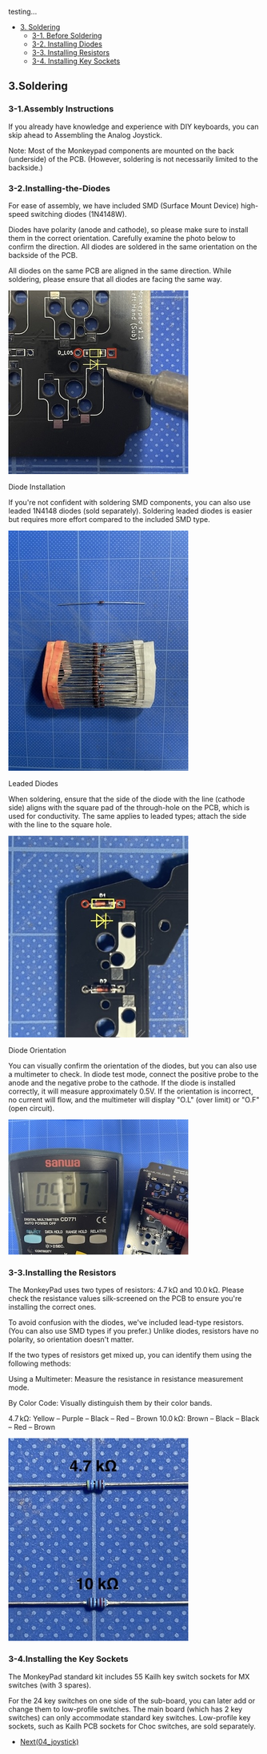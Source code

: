 <!-- ### Monkeypad Build Guide Top Page is here [English](01_build_guide.md)  -->

testing...

- [3. Soldering](03_soldering.md)
  - [3-1. Before Soldering](./03_soldering.md/#3-1Assembly-Instructions)
  - [3-2. Installing Diodes](./03_soldering.md/#3-2Installing-the-Diodes)
  - [3-3. Installing Resistors](./03_soldering.md/#3-3Installing-the-Resistors)
  - [3-4. Installing Key Sockets](./03_soldering.md/#3-4Installing-the-Key-Sockets)

## 3.Soldering
### 3-1.Assembly Instructions
If you already have knowledge and experience with DIY keyboards, you can skip ahead to Assembling the Analog Joystick.

Note: Most of the Monkeypad components are mounted on the back (underside) of the PCB. (However, soldering is not necessarily limited to the backside.)

### 3-2.Installing-the-Diodes

For ease of assembly, we have included SMD (Surface Mount Device) high-speed switching diodes (1N4148W).

Diodes have polarity (anode and cathode), so please make sure to install them in the correct orientation. Carefully examine the photo below to confirm the direction. All diodes are soldered in the same orientation on the backside of the PCB.

All diodes on the same PCB are aligned in the same direction. While soldering, please ensure that all diodes are facing the same way.

![](../images/03/monkeypad_3_01.jpeg)

Diode Installation

If you're not confident with soldering SMD components, you can also use leaded 1N4148 diodes (sold separately). Soldering leaded diodes is easier but requires more effort compared to the included SMD type.

![](../images/03/monkeypad_3_02.jpeg)

Leaded Diodes

When soldering, ensure that the side of the diode with the line (cathode side) aligns with the square pad of the through-hole on the PCB, which is used for conductivity. The same applies to leaded types; attach the side with the line to the square hole.

![](../images/03/monkeypad_3_03.jpeg)

Diode Orientation

You can visually confirm the orientation of the diodes, but you can also use a multimeter to check. In diode test mode, connect the positive probe to the anode and the negative probe to the cathode. If the diode is installed correctly, it will measure approximately 0.5V. If the orientation is incorrect, no current will flow, and the multimeter will display "O.L" (over limit) or "O.F" (open circuit).

![](../images/03/monkeypad_3_04.jpeg)

### 3-3.Installing the Resistors

The MonkeyPad uses two types of resistors: 4.7 kΩ and 10.0 kΩ. Please check the resistance values silk-screened on the PCB to ensure you're installing the correct ones.

To avoid confusion with the diodes, we've included lead-type resistors. (You can also use SMD types if you prefer.) Unlike diodes, resistors have no polarity, so orientation doesn't matter.

If the two types of resistors get mixed up, you can identify them using the following methods:

Using a Multimeter: Measure the resistance in resistance measurement mode.

By Color Code: Visually distinguish them by their color bands.

4.7 kΩ: Yellow – Purple – Black – Red – Brown
10.0 kΩ: Brown – Black – Black – Red – Brown

 ![](../images/03/monkeypad_3_05.jpeg)

### 3-4.Installing the Key Sockets

The MonkeyPad standard kit includes 55 Kailh key switch sockets for MX switches (with 3 spares).

For the 24 key switches on one side of the sub-board, you can later add or change them to low-profile switches. The main board (which has 2 key switches) can only accommodate standard key switches. Low-profile key sockets, such as Kailh PCB sockets for Choc switches, are sold separately.

  - [Next(04_joystick)](04_joystick.md)  
